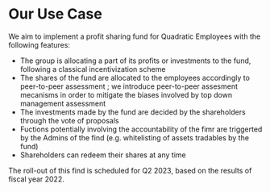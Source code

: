 # Our Use Case

We aim to implement a profit sharing fund for Quadratic Employees with the following features:

* The group is allocating a part of its profits or investments to the fund, following a classical incentivization scheme
* The shares of the fund are allocated to the employees accordingly to peer-to-peer assessment ; we introduce peer-to-peer assesment mecanisms in order to mitigate the biases involved by top down management assessment
* The investments made by the fund are decided by the shareholders through the vote of proposals&#x20;
* Fuctions potentially involving the accountability of the fimr are triggerted by the Admins of the find (e.g. whitelisting of assets tradables by the fund)
* Shareholders can redeem their shares at any time

The roll-out of this find is scheduled for Q2 2023, based on the results of fiscal year 2022.



